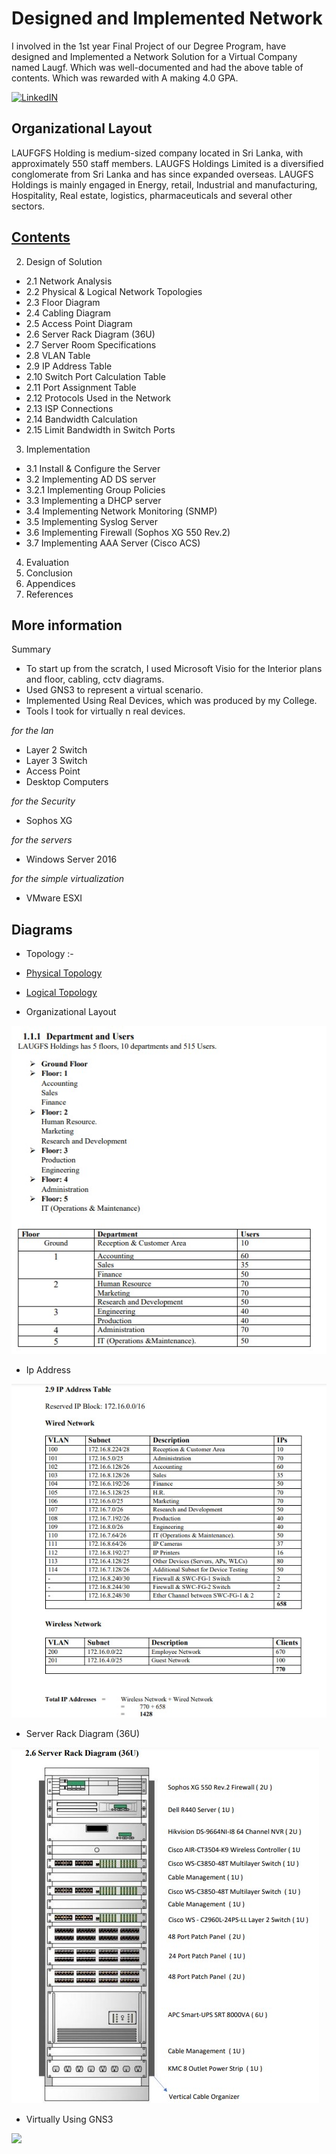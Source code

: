# Designed and Implemented Network

I involved in the 1st year Final Project of our Degree Program, have designed and Implemented a Network Solution for a Virtual Company named Laugf. Which was well-documented and had the above table of contents. Which was rewarded with A making 4.0 GPA.

[![LinkedIN](https://img.shields.io/badge/LinkedIn-0077B5?style=for-the-badge&logo=linkedin&logoColor=white)](https://www.linkedin.com/in/jadhusan24/)


## Organizational Layout
LAUFGFS Holding is medium-sized company located in Sri Lanka, with approximately 550 staff members. LAUGFS Holdings Limited is a diversified conglomerate from Sri Lanka and has
since expanded overseas. LAUGFS Holdings is mainly engaged in Energy, retail, Industrial and manufacturing, Hospitality, Real estate, logistics, pharmaceuticals and several other sectors.


## [Contents](./Contents/Contents.pdf)
2. Design of Solution
 - 2.1 Network Analysis
 - 2.2 Physical & Logical Network Topologies
 - 2.3 Floor Diagram
 - 2.4 Cabling Diagram
 - 2.5 Access Point Diagram
 - 2.6 Server Rack Diagram (36U)
 - 2.7 Server Room Specifications
 - 2.8 VLAN Table
 - 2.9 IP Address Table
 - 2.10 Switch Port Calculation Table 
 - 2.11 Port Assignment Table
 - 2.12 Protocols Used in the Network 
 - 2.13 ISP Connections
 - 2.14 Bandwidth Calculation
 - 2.15 Limit Bandwidth in Switch Ports
3. Implementation
 - 3.1 Install & Configure the Server
 - 3.2 Implementing AD DS server 
 - 3.2.1 Implementing Group Policies
 - 3.3 Implementing a DHCP server
 - 3.4 Implementing Network Monitoring (SNMP) 
 - 3.5 Implementing Syslog Server
 - 3.6 Implementing Firewall (Sophos XG 550 Rev.2)
 - 3.7 Implementing AAA Server (Cisco ACS)
4. Evaluation
5. Conclusion
6. Appendices
7. References

## More information

Summary

- To start up from the scratch, I used Microsoft Visio for the Interior plans and floor, cabling, cctv diagrams.
- Used GNS3 to represent a virtual scenario.
- Implemented Using Real Devices, which was produced by my College.
- Tools I took for virtually n real devices.

*for the lan* <br />
-   Layer 2 Switch
-   Layer 3 Switch
-   Access Point
-   Desktop Computers

*for the Security* <br />
-   Sophos XG

*for the servers* <br />
-   Windows Server 2016

*for the simple virtualization* <br />
-   VMware ESXI


## Diagrams
 - Topology :-
 
 - [Physical Topology](./Contents/PhysicalTopology.pdf)
 - [Logical Topology](./Contents/LogicalTopology.pdf)
 
 
 - Organizational Layout

![Screenshot](./images/1.jpg)

 - Ip Address

  ![Screenshot](./images/Ipaddress.jpg)

- Server Rack Diagram (36U)
 
 ![Screenshot](./images/2.jpg)
 
 - Virtually Using GNS3

 ![](/gns3.gif)
